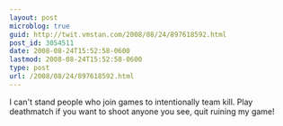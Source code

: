 ```yaml
---
layout: post
microblog: true
guid: http://twit.vmstan.com/2008/08/24/897618592.html
post_id: 3054511
date: 2008-08-24T15:52:58-0600
lastmod: 2008-08-24T15:52:58-0600
type: post
url: /2008/08/24/897618592.html
---
```

I can't stand people who join games to intentionally team kill. Play deathmatch if you want to shoot anyone you see, quit ruining my game!
